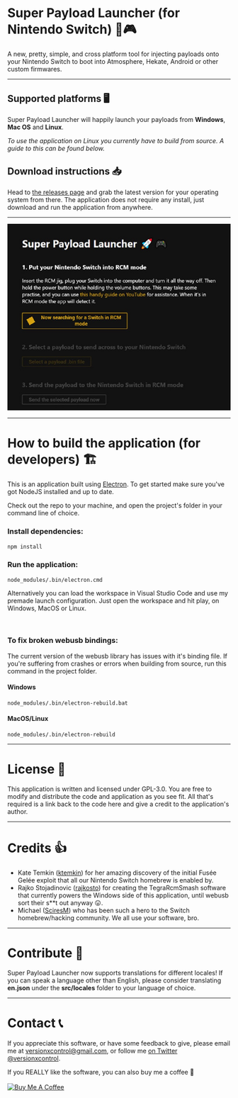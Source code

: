 # Super Payload Launcher (for Nintendo Switch) 🚀🎮
A new, pretty, simple, and cross platform tool for injecting payloads onto your Nintendo Switch to boot into Atmosphere, Hekate, Android or other custom firmwares.

---

## Supported platforms 🖥️
Super Payload Launcher will happily launch your payloads from **Windows**, **Mac OS** and **Linux**.

*To use the application on Linux you currently have to build from source. A guide to this can be found below.*

## Download instructions 📥
Head to [the releases page](https://github.com/versionxcontrol/super-payload-launcher/releases) and grab the latest version for your operating system from there. The application does not require any install, just download and run the application from anywhere.

---

![Super Payload Launcher teaser image](.github/img/spl.jpg)

---

# How to build the application (for developers) 🏗️
This is an application built using [Electron](https://www.electronjs.org/). To get started make sure you've got NodeJS installed and up to date.

Check out the repo to your machine, and open the project's folder in your command line of choice.

### Install dependencies:
```
npm install
```
### Run the application:
```
node_modules/.bin/electron.cmd
```
Alternatively you can load the workspace in Visual Studio Code and use my premade launch configuration. Just open the workspace and hit play, on Windows, MacOS or Linux.

<br />

### To fix broken webusb bindings:
The current version of the webusb library has issues with it's binding file. If you're suffering from crashes or errors when building from source, run this command in the project folder.
#### Windows
```
node_modules/.bin/electron-rebuild.bat
```
#### MacOS/Linux
```
node_modules/.bin/electron-rebuild
```

---

# License 📄

This application is written and licensed under GPL-3.0. You are free to modify and distribute the code and application as you see fit. All that's required is a link back to the code here and give a credit to the application's author.

---

# Credits 👍

- Kate Temkin ([ktemkin](https://twitter.com/ktemkin)) for her amazing discovery of the initial Fusée Gelée exploit that all our Nintendo Switch homebrew is enabled by.
- Rajko Stojadinovic ([rajkosto](https://twitter.com/rajkosto)) for creating the TegraRcmSmash software that currently powers the Windows side of this application, until webusb sort their s**t out anyway 😛.
- Michael ([SciresM](https://twitter.com/SciresM)) who has been such a hero to the Switch homebrew/hacking community. We all use your software, bro.

---

# Contribute 🎁

Super Payload Launcher now supports translations for different locales! If you can speak a language other than English, please
consider translating **en.json** under the **src/locales** folder to your language of choice.

---

# Contact 📞

If you appreciate this software, or have some feedback to give, please email me at versionxcontrol@gmail.com, or follow me [on Twitter @versionxcontrol](https://twitter.com/versionxcontrol).

If you REALLY like the software, you can also buy me a coffee 🙏 
</br></br><a href="https://www.buymeacoffee.com/versioncontrol" target="_blank"><img src="https://cdn.buymeacoffee.com/buttons/default-orange.png" alt="Buy Me A Coffee" height="41" width="174"></a>
